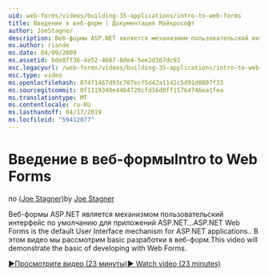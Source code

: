 ```yaml
---
uid: web-forms/videos/building-35-applications/intro-to-web-forms
title: Введение в веб-форм | Документация Майкрософт
author: JoeStagner
description: Веб-формы ASP.NET является механизмом пользовательский интерфейс по умолчанию для приложений ASP.NET... В этом видео мы рассмотрим basic разработки в веб-форм.
ms.author: riande
ms.date: 04/09/2009
ms.assetid: bde8ff36-4e52-4687-8de4-5ee2d367dc92
msc.legacyurl: /web-forms/videos/building-35-applications/intro-to-web-forms
msc.type: video
ms.openlocfilehash: 074f1467d93c707ecf5d42a1142c5d91d0807f33
ms.sourcegitcommit: 0f1119340e4464720cfd16d0ff15764746ea1fea
ms.translationtype: MT
ms.contentlocale: ru-RU
ms.lasthandoff: 04/17/2019
ms.locfileid: "59412077"
---
```

# <a name="intro-to-web-forms"></a><span data-ttu-id="3a389-104">Введение в веб-формы</span><span class="sxs-lookup"><span data-stu-id="3a389-104">Intro to Web Forms</span></span>

<span data-ttu-id="3a389-105">по [(Joe Stagner)](https://github.com/JoeStagner)</span><span class="sxs-lookup"><span data-stu-id="3a389-105">by [Joe Stagner](https://github.com/JoeStagner)</span></span>

<span data-ttu-id="3a389-106">Веб-формы ASP.NET является механизмом пользовательский интерфейс по умолчанию для приложений ASP.NET...</span><span class="sxs-lookup"><span data-stu-id="3a389-106">ASP.NET Web Forms is the default User Interface mechanism for ASP.NET applications..</span></span> <span data-ttu-id="3a389-107">В этом видео мы рассмотрим basic разработки в веб-форм.</span><span class="sxs-lookup"><span data-stu-id="3a389-107">This video will demonstrate the basic of developing with Web Forms.</span></span>

[<span data-ttu-id="3a389-108">&#9654;Просмотрите видео (23 минуты)</span><span class="sxs-lookup"><span data-stu-id="3a389-108">&#9654; Watch video (23 minutes)</span></span>](https://channel9.msdn.com/Blogs/ASP-NET-Site-Videos/intro-to-web-forms)

